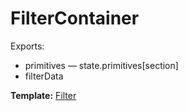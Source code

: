 # FilterContainer

Exports:

* primitives — state.primitives[section]
* filterData

__Template:__ [Filter](#filter)
